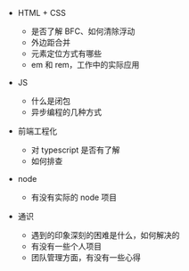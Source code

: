 +   HTML + CSS
    +   是否了解 BFC、如何清除浮动
    +   外边距合并
    +   元素定位方式有哪些
    +   em 和 rem，工作中的实际应用

+   JS
    +   什么是闭包
    +   异步编程的几种方式

+   前端工程化
    +   对 typescript 是否有了解
    +   如何排查

+   node
    +   有没有实际的 node 项目

+   通识
    +   遇到的印象深刻的困难是什么，如何解决的
    +   有没有一些个人项目
    +   团队管理方面，有没有一些心得
